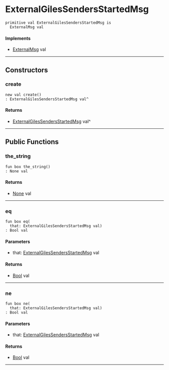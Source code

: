 # ExternalGilesSendersStartedMsg

```pony
primitive val ExternalGilesSendersStartedMsg is
  ExternalMsg val
```

#### Implements

* [ExternalMsg](wallaroo_labs-messages-ExternalMsg) val

---

## Constructors

### create

```pony
new val create()
: ExternalGilesSendersStartedMsg val^
```

#### Returns

* [ExternalGilesSendersStartedMsg](wallaroo_labs-messages-ExternalGilesSendersStartedMsg) val^

---

## Public Functions

### the_string

```pony
fun box the_string()
: None val
```

#### Returns

* [None](builtin-None) val

---

### eq

```pony
fun box eq(
  that: ExternalGilesSendersStartedMsg val)
: Bool val
```
#### Parameters

*   that: [ExternalGilesSendersStartedMsg](wallaroo_labs-messages-ExternalGilesSendersStartedMsg) val

#### Returns

* [Bool](builtin-Bool) val

---

### ne

```pony
fun box ne(
  that: ExternalGilesSendersStartedMsg val)
: Bool val
```
#### Parameters

*   that: [ExternalGilesSendersStartedMsg](wallaroo_labs-messages-ExternalGilesSendersStartedMsg) val

#### Returns

* [Bool](builtin-Bool) val

---

